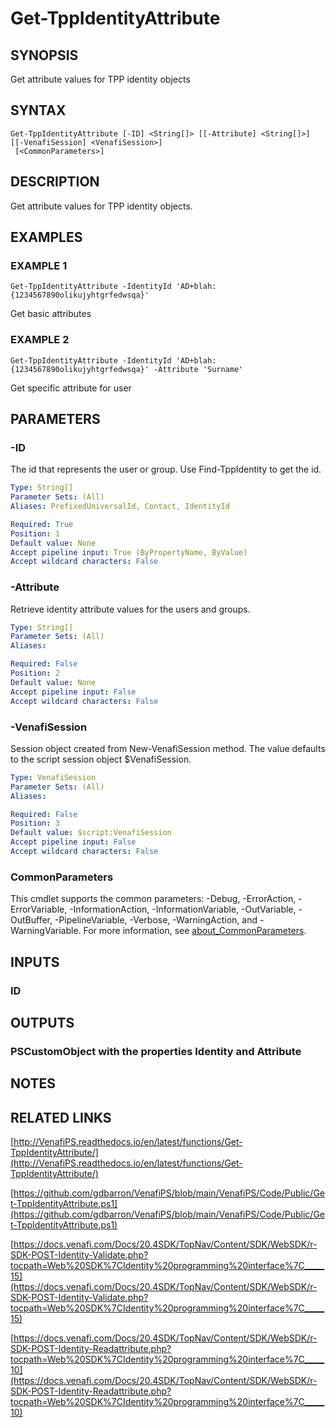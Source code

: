 # Get-TppIdentityAttribute

## SYNOPSIS
Get attribute values for TPP identity objects

## SYNTAX

```
Get-TppIdentityAttribute [-ID] <String[]> [[-Attribute] <String[]>] [[-VenafiSession] <VenafiSession>]
 [<CommonParameters>]
```

## DESCRIPTION
Get attribute values for TPP identity objects.

## EXAMPLES

### EXAMPLE 1
```
Get-TppIdentityAttribute -IdentityId 'AD+blah:{1234567890olikujyhtgrfedwsqa}'
```

Get basic attributes

### EXAMPLE 2
```
Get-TppIdentityAttribute -IdentityId 'AD+blah:{1234567890olikujyhtgrfedwsqa}' -Attribute 'Surname'
```

Get specific attribute for user

## PARAMETERS

### -ID
The id that represents the user or group. 
Use Find-TppIdentity to get the id.

```yaml
Type: String[]
Parameter Sets: (All)
Aliases: PrefixedUniversalId, Contact, IdentityId

Required: True
Position: 1
Default value: None
Accept pipeline input: True (ByPropertyName, ByValue)
Accept wildcard characters: False
```

### -Attribute
Retrieve identity attribute values for the users and groups.

```yaml
Type: String[]
Parameter Sets: (All)
Aliases:

Required: False
Position: 2
Default value: None
Accept pipeline input: False
Accept wildcard characters: False
```

### -VenafiSession
Session object created from New-VenafiSession method. 
The value defaults to the script session object $VenafiSession.

```yaml
Type: VenafiSession
Parameter Sets: (All)
Aliases:

Required: False
Position: 3
Default value: $script:VenafiSession
Accept pipeline input: False
Accept wildcard characters: False
```

### CommonParameters
This cmdlet supports the common parameters: -Debug, -ErrorAction, -ErrorVariable, -InformationAction, -InformationVariable, -OutVariable, -OutBuffer, -PipelineVariable, -Verbose, -WarningAction, and -WarningVariable. For more information, see [about_CommonParameters](http://go.microsoft.com/fwlink/?LinkID=113216).

## INPUTS

### ID
## OUTPUTS

### PSCustomObject with the properties Identity and Attribute
## NOTES

## RELATED LINKS

[http://VenafiPS.readthedocs.io/en/latest/functions/Get-TppIdentityAttribute/](http://VenafiPS.readthedocs.io/en/latest/functions/Get-TppIdentityAttribute/)

[https://github.com/gdbarron/VenafiPS/blob/main/VenafiPS/Code/Public/Get-TppIdentityAttribute.ps1](https://github.com/gdbarron/VenafiPS/blob/main/VenafiPS/Code/Public/Get-TppIdentityAttribute.ps1)

[https://docs.venafi.com/Docs/20.4SDK/TopNav/Content/SDK/WebSDK/r-SDK-POST-Identity-Validate.php?tocpath=Web%20SDK%7CIdentity%20programming%20interface%7C_____15](https://docs.venafi.com/Docs/20.4SDK/TopNav/Content/SDK/WebSDK/r-SDK-POST-Identity-Validate.php?tocpath=Web%20SDK%7CIdentity%20programming%20interface%7C_____15)

[https://docs.venafi.com/Docs/20.4SDK/TopNav/Content/SDK/WebSDK/r-SDK-POST-Identity-Readattribute.php?tocpath=Web%20SDK%7CIdentity%20programming%20interface%7C_____10](https://docs.venafi.com/Docs/20.4SDK/TopNav/Content/SDK/WebSDK/r-SDK-POST-Identity-Readattribute.php?tocpath=Web%20SDK%7CIdentity%20programming%20interface%7C_____10)


